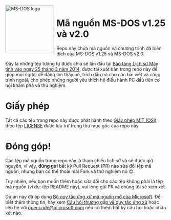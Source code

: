 <img width="150" height="150" align="left" style="float: left; margin: 0 10px 0 0;" alt="MS-DOS logo" src="https://github.com/Microsoft/MS-DOS/blob/master/msdos-logo.png">

# Mã nguồn MS-DOS v1.25 và v2.0
Repo này chứa mã nguồn và chương trình đã biên dịch của MS-DOS v1.25 và MS-DOS v2.0.

Đây là những tệp tương tự được chia sẻ lần đầu tại [Bảo tàng Lịch sử Máy tính vào ngày 25 tháng 3 năm 2014]( http://www.computerhistory.org/atchm/microsoft-ms-dos-early-source-code/), được tái xuất bản trong repo này để giúp mọi người dễ dàng tìm thấy nó, trích dẫn nó cho các bài viết và công trình ngoài, cho phép những người yêu thích hệ điều hành PC đầu tiên cơ hội khám phá và thử nghiệm.

# Giấy phép
Tất cả các tệp trong repo này được phát hành theo [Giấy phép MIT (OSI)]( https://en.wikipedia.org/wiki/MIT_License) theo tệp [LICENSE](https://github.com/Microsoft/MS-DOS/blob/master/LICENSE.md) được lưu trữ trong thư mục gốc của repo này.

# Đóng góp!
Các tệp mã nguồn trong repo này là tham chiếu lịch sử và sẽ được giữ nguyên, vì vậy, **đừng gửi** bất kỳ Pull Request (PR) nào sửa đổi tệp mã nguồn, nhưng bạn có thể thoải mái Fork và thử nghiệm nó 😊.

Tuy nhiên, nếu bạn muốn thêm hoặc sửa đổi cho các tệp không phải là tệp mã nguồn (ví dụ: tệp README này), vui lòng gửi PR và chúng tôi sẽ xem xét.

Dự án này đã áp dụng [Bộ quy tắc ứng xử mã nguồn mở của Microsoft](https://opensource.microsoft.com/codeofconduct/). Để biết thêm thông tin, hãy xem [Câu hỏi thường gặp về quy tắc ứng xử](https://opensource.microsoft.com/codeofconduct/faq/) hoặc liên hệ với [opencode@microsoft.com](mailto:opencode@microsoft.com) nếu có thêm bất kỳ câu hỏi hoặc nhận xét nào.
